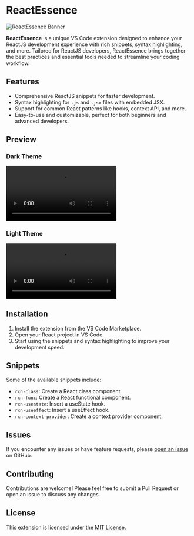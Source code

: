 
# ReactEssence

![ReactEssence Banner](images/banner.png)

**ReactEssence** is a unique VS Code extension designed to enhance your ReactJS development experience with rich snippets, syntax highlighting, and more. Tailored for ReactJS developers, ReactEssence brings together the best practices and essential tools needed to streamline your coding workflow.

## Features

- Comprehensive ReactJS snippets for faster development.
- Syntax highlighting for `.js` and `.jsx` files with embedded JSX.
- Support for common React patterns like hooks, context API, and more.
- Easy-to-use and customizable, perfect for both beginners and advanced developers.

## Preview

### Dark Theme

![ReactEssence Dark Theme](demo/demo_dark_theme.mp4)

### Light Theme

![ReactEssence Light Theme](demo/demo_light_theme.mp4)

## Installation

1. Install the extension from the VS Code Marketplace.
2. Open your React project in VS Code.
3. Start using the snippets and syntax highlighting to improve your development speed.

## Snippets

Some of the available snippets include:

- `rxn-class`: Create a React class component.
- `rxn-func`: Create a React functional component.
- `rxn-usestate`: Insert a useState hook.
- `rxn-useeffect`: Insert a useEffect hook.
- `rxn-context-provider`: Create a context provider component.

## Issues

If you encounter any issues or have feature requests, please [open an issue](https://github.com/sitharaj88/react-essence/issues) on GitHub.

## Contributing

Contributions are welcome! Please feel free to submit a Pull Request or open an issue to discuss any changes.

## License

This extension is licensed under the [MIT License](LICENSE).
